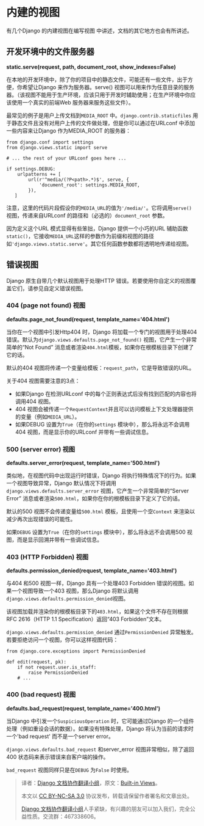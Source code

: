 # 内建的视图 #

有几个Django 的内建视图在编写视图 中讲述，文档的其它地方也会有所讲述。

## 开发环境中的文件服务器 ##

**static.serve(request, path, document_root, show_indexes=False)**

在本地的开发环境中，除了你的项目中的静态文件，可能还有一些文件，出于方便，你希望让Django 来作为服务器。serve() 视图可以用来作为任意目录的服务器。（该视图不能用于生产环境，应该只用于开发时辅助使用；在生产环境中你应该使用一个真实的前端Web 服务器来服务这些文件）。

最常见的例子是用户上传文档到`MEDIA_ROOT` 中。`django.contrib.staticfiles` 用于静态文件且没有对用户上传的文件做处理，但是你可以通过在URLconf 中添加一些内容来让Django 作为MEDIA_ROOT 的服务器：

```
from django.conf import settings
from django.views.static import serve

# ... the rest of your URLconf goes here ...

if settings.DEBUG:
    urlpatterns += [
        url(r'^media/(?P<path>.*)$', serve, {
            'document_root': settings.MEDIA_ROOT,
        }),
   ]
```

注意，这里的代码片段假设你的`MEDIA_URL`的值为`'/media/'`。它将调用`serve()` 视图，传递来自URLconf 的路径和（必选的）`document_root` 参数。

因为定义这个URL 模式显得有些笨拙，Django 提供一个小巧的URL 辅助函数`static()`，它接收`MEDIA_URL`这样的参数作为前缀和视图的路径如`'django.views.static.serve'`。其它任何函数参数都将透明地传递给视图。

## 错误视图 ##

Django 原生自带几个默认视图用于处理HTTP 错误。若要使用你自定义的视图覆盖它们，请参见自定义错误视图。

### 404 (page not found) 视图 ###

**defaults.page_not_found(request, template_name='404.html')**

当你在一个视图中引发Http404 时，Django 将加载一个专门的视图用于处理404 错误。默认为`django.views.defaults.page_not_found()` 视图，它产生一个非常简单的“Not Found” 消息或者渲染`404.html`模板，如果你在根模板目录下创建了它的话。

默认的404 视图将传递一个变量给模板：`request_path`，它是导致错误的URL。

关于404 视图需要注意的3点：

+ 如果Django 在检测URLconf 中的每个正则表达式后没有找到匹配的内容也将调用404 视图。
+ 404 视图会被传递一个`RequestContext`并且可以访问模板上下文处理器提供的变量（例如`MEDIA_URL`）。
+ 如果DEBUG 设置为`True`（在你的`settings` 模块中），那么将永远不会调用404 视图，而是显示你的URLconf 并带有一些调试信息。

### 500 (server error) 视图 ###

**defaults.server_error(request, template_name='500.html')**

类似地，在视图代码中出现运行时错误，Django 将执行特殊情况下的行为。如果一个视图导致异常，Django 默认情况下将调用`django.views.defaults.server_error` 视图，它产生一个非常简单的“Server Error” 消息或者渲染`500.html`，如果你在你的根模板目录下定义了它的话。

默认的500 视图不会传递变量给`500.html` 模板，且使用一个空`Context` 来渲染以减少再次出现错误的可能性。

如果`DEBUG` 设置为`True`（在你的`settings` 模块中），那么将永远不会调用500 视图，而是显示回溯并带有一些调试信息。

### 403 (HTTP Forbidden) 视图 ###

**defaults.permission_denied(request, template_name='403.html')**

与404 和500 视图一样，Django 具有一个处理403 Forbidden 错误的视图。如果一个视图导致一个403 视图，那么Django 将默认调用`django.views.defaults.permission_denied`视图。

该视图加载并渲染你的根模板目录下的`403.html`，如果这个文件不存在则根据RFC 2616（HTTP 1.1 Specification）返回“403 Forbidden”文本。

`django.views.defaults.permission_denied` 通过`PermissionDenied` 异常触发。若要拒绝访问一个视图，你可以这样视图代码：

```
from django.core.exceptions import PermissionDenied

def edit(request, pk):
    if not request.user.is_staff:
        raise PermissionDenied
    # ...
```

### 400 (bad request) 视图 ###

**defaults.bad_request(request, template_name='400.html')**

当Django 中引发一个`SuspiciousOperation` 时，它可能通过Django 的一个组件处理（例如重设会话的数据）。如果没有特殊处理，Django 将认为当前的请求时一个'bad request' 而不是一个server error。

`django.views.defaults.bad_request` 和server_error 视图非常相似，除了返回400 状态码来表示错误来自客户端的操作。

`bad_request` 视图同样只是在`DEBUG` 为`False` 时使用。

> 译者：[Django 文档协作翻译小组](http://python.usyiyi.cn/django/index.html)，原文：[Built-in Views](https://docs.djangoproject.com/en/1.8/ref/views/)。
>
> 本文以 [CC BY-NC-SA 3.0](http://creativecommons.org/licenses/by-nc-sa/3.0/cn/) 协议发布，转载请保留作者署名和文章出处。
>
> [Django 文档协作翻译小组](http://python.usyiyi.cn/django/index.html)人手紧缺，有兴趣的朋友可以加入我们，完全公益性质。交流群：467338606。
